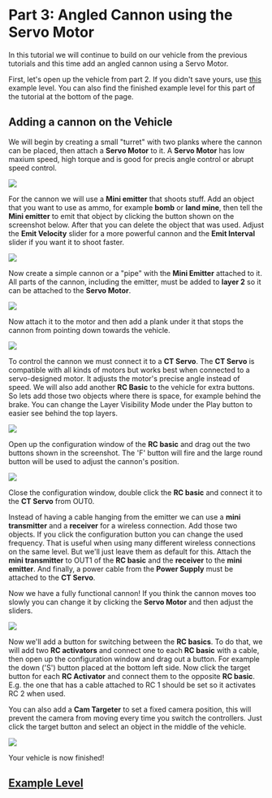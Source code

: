 # Part 3: Angled Cannon using the Servo Motor
In this tutorial we will continue to build on our vehicle from the previous tutorials and this time add an angled cannon using a Servo Motor.

First, let's open up the vehicle from part 2. If you didn't save yours, use [this](http://archive.principiagame.com/level/5383) example level. You can also find the finished example level for this part of the tutorial at the bottom of the page.

## Adding a cannon on the Vehicle
We will begin by creating a small "turret" with two planks where the cannon can be placed, then attach a **Servo Motor** to it. A **Servo Motor** has low maxium speed, high torque and is good for precis angle control or abrupt speed control.

![](https://i.imgur.com/Br5vo26.png)

For the cannon we will use a **Mini emitter** that shoots stuff. Add an object that you want to use as ammo, for example **bomb** or **land mine**, then tell the **Mini emitter** to emit that object by clicking the button shown on the screenshot below. After that you can delete the object that was used. Adjust the **Emit Velocity** slider for a more powerful cannon and the **Emit Interval** slider if you want it to shoot faster.

![](https://i.imgur.com/8UTv0On.png)

Now create a simple cannon or a "pipe" with the **Mini Emitter** attached to it. All parts of the cannon, including the emitter, must be added to **layer 2** so it can be attached to the **Servo Motor**.

![](https://i.imgur.com/VBZj1e9.png)

Now attach it to the motor and then add a plank under it that stops the cannon from pointing down towards the vehicle.

![](https://i.imgur.com/osXNaL6.png)

To control the cannon we must connect it to a **CT Servo**. The **CT Servo** is compatible with all kinds of motors but works best when connected to a servo-designed motor. It adjusts the motor's precise angle instead of speed. We will also add another **RC Basic** to the vehicle for extra buttons. So lets add those two objects where there is space, for example behind the brake. You can change the Layer Visibility Mode under the Play button to easier see behind the top layers.

![](https://i.imgur.com/zMxrG7L.png)

Open up the configuration window of the **RC basic** and drag out the two buttons shown in the screenshot. The 'F' button will fire and the large round button will be used to adjust the cannon's position.

![](https://i.imgur.com/z1YVd3Y.png)

Close the configuration window, double click the **RC basic** and connect it to the **CT Servo** from OUT0.

Instead of having a cable hanging from the emitter we can use a **mini transmitter** and a **receiver** for a wireless connection. Add those two objects. If you click the configuration button you can change the used frequency. That is useful when using many different wireless connections on the same level. But we'll just leave them as default for this. Attach the **mini transmitter** to OUT1 of the **RC basic** and the **receiver** to the **mini emitter**. And finally, a power cable from the **Power Supply** must be attached to the **CT Servo**.

Now we have a fully functional cannon!
If you think the cannon moves too slowly you can change it by clicking the **Servo Motor** and then adjust the sliders.

![](https://i.imgur.com/mLUaOAF.png)

Now we'll add a button for switching between the **RC basics**. To do that, we will add two **RC activators** and connect one to each **RC basic** with a cable, then open up the configuration window and drag out a button. For example the down ('S') button placed at the bottom left side. Now click the target button for each **RC Activator** and connect them to the opposite **RC basic**. E.g. the one that has a cable attached to RC 1 should be set so it activates RC 2 when used.

You can also add a **Cam Targeter** to set a fixed camera position, this will prevent the camera from moving every time you switch the controllers. Just click the target button and select an object in the middle of the vehicle.

![](https://i.imgur.com/FdDTD8r.png)

Your vehicle is now finished!

## [Example Level](http://archive.principiagame.com/level/5523)